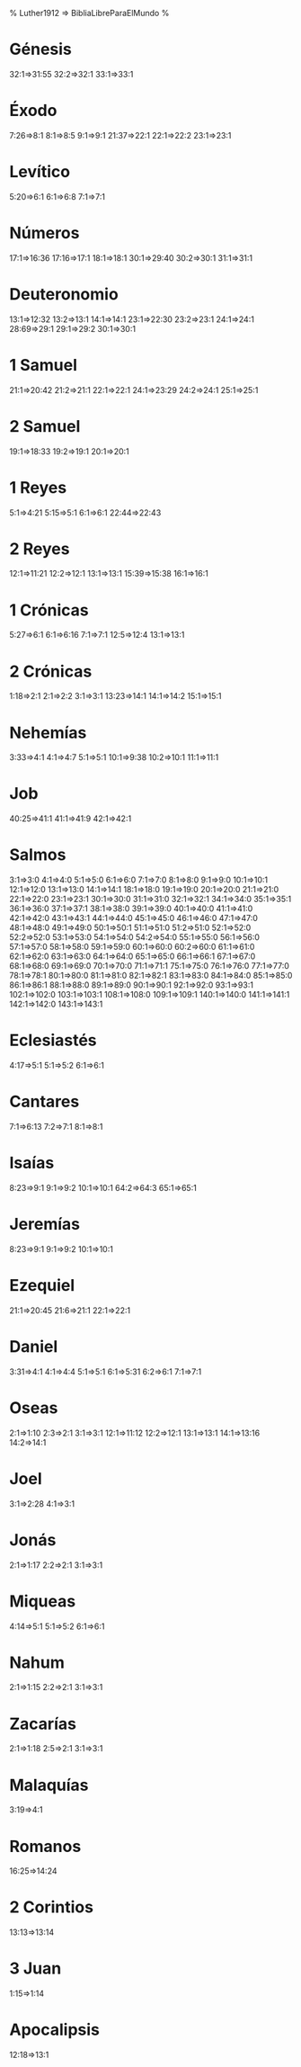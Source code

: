 % Luther1912 => BibliaLibreParaElMundo %
# Génesis
32:1=>31:55 32:2=>32:1 33:1=>33:1
# Éxodo
7:26=>8:1 8:1=>8:5 9:1=>9:1
21:37=>22:1 22:1=>22:2 23:1=>23:1
# Levítico
5:20=>6:1 6:1=>6:8 7:1=>7:1
# Números
17:1=>16:36 17:16=>17:1 18:1=>18:1
30:1=>29:40 30:2=>30:1 31:1=>31:1
# Deuteronomio
13:1=>12:32 13:2=>13:1 14:1=>14:1
23:1=>22:30 23:2=>23:1 24:1=>24:1
28:69=>29:1 29:1=>29:2 30:1=>30:1
# 1 Samuel
21:1=>20:42 21:2=>21:1 22:1=>22:1
24:1=>23:29 24:2=>24:1 25:1=>25:1
# 2 Samuel
19:1=>18:33 19:2=>19:1 20:1=>20:1
# 1 Reyes
5:1=>4:21 5:15=>5:1 6:1=>6:1
22:44=>22:43
# 2 Reyes
12:1=>11:21 12:2=>12:1 13:1=>13:1
15:39=>15:38 16:1=>16:1
# 1 Crónicas
5:27=>6:1 6:1=>6:16 7:1=>7:1
12:5=>12:4 13:1=>13:1
# 2 Crónicas
1:18=>2:1 2:1=>2:2 3:1=>3:1
13:23=>14:1 14:1=>14:2 15:1=>15:1
# Nehemías
3:33=>4:1 4:1=>4:7 5:1=>5:1
10:1=>9:38 10:2=>10:1 11:1=>11:1
# Job
40:25=>41:1 41:1=>41:9 42:1=>42:1
# Salmos
3:1=>3:0
4:1=>4:0 
5:1=>5:0
6:1=>6:0
7:1=>7:0
8:1=>8:0
9:1=>9:0 10:1=>10:1
12:1=>12:0
13:1=>13:0 14:1=>14:1
18:1=>18:0
19:1=>19:0
20:1=>20:0
21:1=>21:0
22:1=>22:0 23:1=>23:1
30:1=>30:0
31:1=>31:0 32:1=>32:1
34:1=>34:0 35:1=>35:1
36:1=>36:0 37:1=>37:1
38:1=>38:0
39:1=>39:0
40:1=>40:0
41:1=>41:0
42:1=>42:0 43:1=>43:1
44:1=>44:0
45:1=>45:0
46:1=>46:0
47:1=>47:0
48:1=>48:0
49:1=>49:0 50:1=>50:1
51:1=>51:0 51:2=>51:0
52:1=>52:0 52:2=>52:0
53:1=>53:0
54:1=>54:0 54:2=>54:0
55:1=>55:0
56:1=>56:0
57:1=>57:0
58:1=>58:0
59:1=>59:0
60:1=>60:0 60:2=>60:0
61:1=>61:0
62:1=>62:0
63:1=>63:0
64:1=>64:0
65:1=>65:0 66:1=>66:1
67:1=>67:0
68:1=>68:0
69:1=>69:0
70:1=>70:0 71:1=>71:1
75:1=>75:0
76:1=>76:0
77:1=>77:0 78:1=>78:1
80:1=>80:0
81:1=>81:0 82:1=>82:1
83:1=>83:0
84:1=>84:0
85:1=>85:0 86:1=>86:1
88:1=>88:0
89:1=>89:0 90:1=>90:1
92:1=>92:0 93:1=>93:1
102:1=>102:0 103:1=>103:1
108:1=>108:0 109:1=>109:1
140:1=>140:0 141:1=>141:1
142:1=>142:0 143:1=>143:1
# Eclesiastés
4:17=>5:1 5:1=>5:2 6:1=>6:1
# Cantares
7:1=>6:13 7:2=>7:1 8:1=>8:1
# Isaías
8:23=>9:1 9:1=>9:2 10:1=>10:1
64:2=>64:3 65:1=>65:1
# Jeremías
8:23=>9:1 9:1=>9:2 10:1=>10:1
# Ezequiel
21:1=>20:45  21:6=>21:1 22:1=>22:1
# Daniel
3:31=>4:1 4:1=>4:4 5:1=>5:1
6:1=>5:31 6:2=>6:1 7:1=>7:1
# Oseas
2:1=>1:10 2:3=>2:1 3:1=>3:1
12:1=>11:12 12:2=>12:1 13:1=>13:1
14:1=>13:16 14:2=>14:1
# Joel
3:1=>2:28 4:1=>3:1
# Jonás
2:1=>1:17 2:2=>2:1 3:1=>3:1
# Miqueas
4:14=>5:1 5:1=>5:2 6:1=>6:1
# Nahum
2:1=>1:15 2:2=>2:1 3:1=>3:1
# Zacarías
2:1=>1:18 2:5=>2:1 3:1=>3:1
# Malaquías
3:19=>4:1
# Romanos
16:25=>14:24
# 2 Corintios
13:13=>13:14
# 3 Juan
1:15=>1:14
# Apocalipsis
12:18=>13:1






